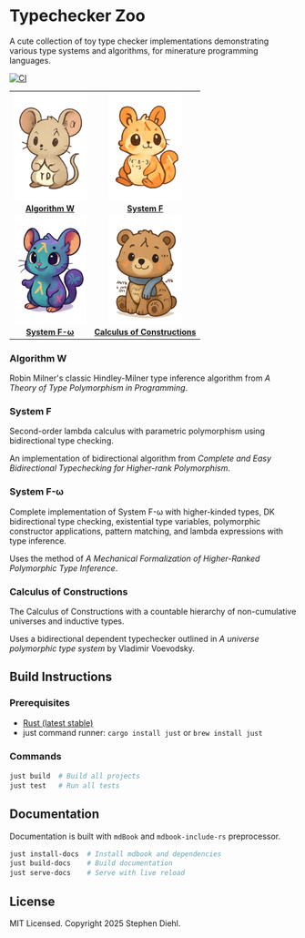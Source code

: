 # Typechecker Zoo

A cute collection of toy type checker implementations demonstrating various type systems and algorithms, for minerature programming languages.

[![CI](https://github.com/sdiehl/typechecker-zoo/actions/workflows/ci.yml/badge.svg)](https://github.com/sdiehl/typechecker-zoo/actions/workflows/ci.yml)

<div align="center">

| | |
|:---:|:---:|
| [<img src="./docs/src/lambda.png" width="128" height="auto"><br/>**Algorithm W**](./algorithm-w/src) | [<img src="./docs/src/ocaml.png" width="128" height="auto"><br/>**System F**](./system-f/src) |
| [<img src="./docs/src/haskell.png" width="128" height="auto"><br/>**System F-ω**](./system-f-omega/src) | [<img src="./docs/src/lean.png" width="128" height="auto"><br/>**Calculus of Constructions**](./coc/src) |

</div>

### Algorithm W

Robin Milner's classic Hindley-Milner type inference algorithm from *A Theory of Type Polymorphism in Programming*.

### System F

Second-order lambda calculus with parametric polymorphism using bidirectional type checking.

An implementation of bidirectional algorithm from *Complete and Easy Bidirectional Typechecking for Higher-rank Polymorphism*.

### System F-ω

Complete implementation of System F-ω with higher-kinded types, DK bidirectional type checking, existential type variables, polymorphic constructor applications, pattern matching, and lambda expressions with type inference.

Uses the method of *A Mechanical Formalization of Higher-Ranked Polymorphic Type Inference*.

### Calculus of Constructions

The Calculus of Constructions with a countable hierarchy of non-cumulative universes and inductive types.

Uses a bidirectional dependent typechecker outlined in *A universe polymorphic type system* by Vladimir Voevodsky.

## Build Instructions

### Prerequisites

* [Rust (latest stable)](https://www.rust-lang.org/tools/install)
* just command runner: `cargo install just` or `brew install just`

### Commands

```bash
just build  # Build all projects
just test   # Run all tests
```

## Documentation

Documentation is built with `mdBook` and `mdbook-include-rs` preprocessor.

```bash
just install-docs  # Install mdbook and dependencies
just build-docs    # Build documentation
just serve-docs    # Serve with live reload
```

## License

MIT Licensed. Copyright 2025 Stephen Diehl.
